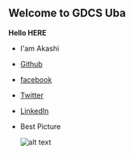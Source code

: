 ## Welcome to GDCS Uba
**Hello HERE**
- I'am Akashi
- [Github](https://github.com/Akashiutchiha)
- [facebook](https://www.facebook.com/akashi.utchiha)
- [Twitter](https://twitter.com/@Akashiutchiha)
- [LinkedIn](https://www.linkedin.com/in/ndongmo-christian-4a5537226/)
- Best Picture

  ![alt text](https://encrypted-tbn0.gstatic.com/images?q=tbn:ANd9GcR37Sdg4Qbbdr6WIrtMIbcNrAIS1nkg1E_eckQdZfBONjhj1xhc)
